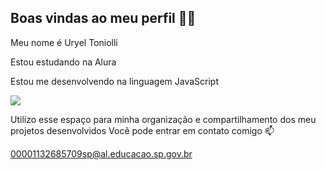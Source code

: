 ## Boas vindas ao meu perfil 💙💙
Meu nome é Uryel Toniolli

Estou estudando na Alura

Estou me desenvolvendo na linguagem JavaScript

![](https://media.tenor.com/TReUojNlZ6wAAAAi/js-javascript.gif)

Utilizo esse espaço para minha organização e compartilhamento dos meu projetos desenvolvidos
Você pode entrar em contato comigo 📫

00001132685709sp@al.educacao.sp.gov.br

<!--
**urydade/urydade** is a ✨ _special_ ✨ repository because its `README.md` (this file) appears on your GitHub profile.

Here are some ideas to get you started:

- 🔭 I’m currently working on ...
- 🌱 I’m currently learning ...
- 👯 I’m looking to collaborate on ...
- 🤔 I’m looking for help with ...
- 💬 Ask me about ...
- 📫 How to reach me: ...
- 😄 Pronouns: ...
- ⚡ Fun fact: ...
-->
